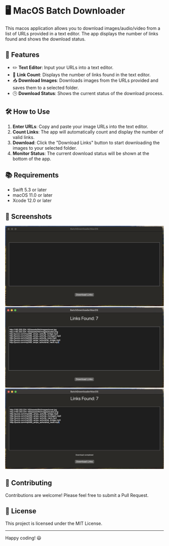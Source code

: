 # 🖥️ MacOS Batch Downloader

This macos application allows you to download images/audio/video from a list of URLs provided in a text editor. The app displays the number of links found and shows the download status.

## 🚀 Features

- ✏️ **Text Editor**: Input your URLs into a text editor.
- 🔢 **Link Count**: Displays the number of links found in the text editor.
- 📥 **Download Images**: Downloads images from the URLs provided and saves them to a selected folder.
- 🕒 **Download Status**: Shows the current status of the download process.

## 🛠️ How to Use

1. **Enter URLs**: Copy and paste your image URLs into the text editor.
2. **Count Links**: The app will automatically count and display the number of valid links.
3. **Download**: Click the "Download Links" button to start downloading the images to your selected folder.
4. **Monitor Status**: The current download status will be shown at the bottom of the app.

## 📚 Requirements

- Swift 5.3 or later
- macOS 11.0 or later
- Xcode 12.0 or later

## 📸 Screenshots

![Screenshot](screenshots/Screenshot1.png)
![Screenshot](screenshots/Screenshot2.png)
![Screenshot](screenshots/Screenshot3.png)

## 🤝 Contributing

Contributions are welcome! Please feel free to submit a Pull Request.

## 📄 License

This project is licensed under the MIT License.

---

Happy coding! 😃

